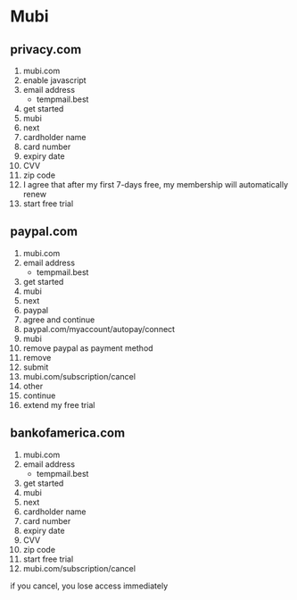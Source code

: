 # Mubi

## privacy.com

1. mubi.com
2. enable javascript
3. email address
   - tempmail.best
4. get started
5. mubi
6. next
7. cardholder name
8. card number
9. expiry date
10. CVV
11. zip code
12. I agree that after my first 7-days free, my membership will automatically
   renew
13. start free trial

## paypal.com

1. mubi.com
2. email address
   - tempmail.best
3. get started
4. mubi
5. next
6. paypal
7. agree and continue
8. paypal.com/myaccount/autopay/connect
9. mubi
10. remove paypal as payment method
11. remove
12. submit
13. mubi.com/subscription/cancel
14. other
15. continue
16. extend my free trial

## bankofamerica.com

1. mubi.com
2. email address
   - tempmail.best
3. get started
4. mubi
5. next
6. cardholder name
7. card number
8. expiry date
9. CVV
10. zip code
11. start free trial
12. mubi.com/subscription/cancel

if you cancel, you lose access immediately
